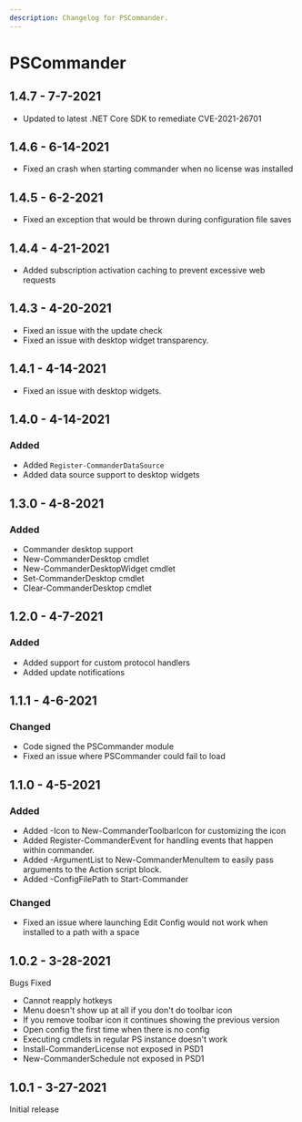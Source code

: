 ```yaml
---
description: Changelog for PSCommander.
---
```


# PSCommander

## 1.4.7 - 7-7-2021

* Updated to latest .NET Core SDK to remediate CVE-2021-26701

## 1.4.6 - 6-14-2021

* Fixed an crash when starting commander when no license was installed

## 1.4.5 - 6-2-2021

* Fixed an exception that would be thrown during configuration file saves

## 1.4.4 - 4-21-2021

* Added subscription activation caching to prevent excessive web requests

## 1.4.3 - 4-20-2021

* Fixed an issue with the update check
* Fixed an issue with desktop widget transparency.

## 1.4.1 - 4-14-2021

* Fixed an issue with desktop widgets. 

## 1.4.0 - 4-14-2021

### Added

* Added `Register-CommanderDataSource`
* Added data source support to desktop widgets

## 1.3.0 - 4-8-2021

### Added 

* Commander desktop support
* New-CommanderDesktop cmdlet
* New-CommanderDesktopWidget cmdlet
* Set-CommanderDesktop cmdlet
* Clear-CommanderDesktop cmdlet

## 1.2.0 - 4-7-2021

### Added

* Added support for custom protocol handlers
* Added update notifications

## 1.1.1 - 4-6-2021

### Changed

* Code signed the PSCommander module
* Fixed an issue where PSCommander could fail to load

## 1.1.0 - 4-5-2021

### Added

* Added -Icon to New-CommanderToolbarIcon for customizing the icon
* Added Register-CommanderEvent for handling events that happen within commander.
* Added -ArgumentList to New-CommanderMenuItem to easily pass arguments to the Action script block.
* Added -ConfigFilePath to Start-Commander

### Changed

* Fixed an issue where launching Edit Config would not work when installed to a path with a space

## 1.0.2 - 3-28-2021

Bugs Fixed

* Cannot reapply hotkeys 
* Menu doesn't show up at all if you don't do toolbar icon 
* If you remove toolbar icon it continues showing the previous version 
* Open config the first time when there is no config 
* Executing cmdlets in regular PS instance doesn't work 
* Install-CommanderLicense not exposed in PSD1
* New-CommanderSchedule not exposed in PSD1

## 1.0.1 - 3-27-2021

Initial release 

